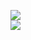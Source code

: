 [![](https://img.shields.io/badge/Made%20With-Github%20Spray-lightgrey.svg?style=for-the-badge&logo=github)](https://github.com/Annihil/github-spray#7670)  
[![](https://i.imgur.com/2DrTn0Z.gif)](https://github.com/Annihil/github-spray)